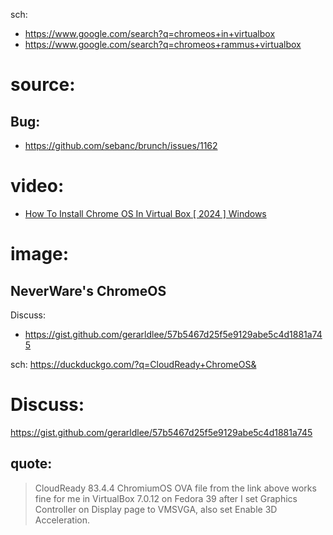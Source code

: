 sch:
- https://www.google.com/search?q=chromeos+in+virtualbox
- https://www.google.com/search?q=chromeos+rammus+virtualbox

# source:

## Bug:
- https://github.com/sebanc/brunch/issues/1162

# video:
- [How To Install Chrome OS In Virtual Box [ 2024 ] Windows](https://youtu.be/fdmDhb_OCDI)

# image:
## NeverWare's ChromeOS
Discuss:
- https://gist.github.com/gerarldlee/57b5467d25f5e9129abe5c4d1881a745

sch: https://duckduckgo.com/?q=CloudReady+ChromeOS&

# Discuss:
https://gist.github.com/gerarldlee/57b5467d25f5e9129abe5c4d1881a745

## quote:
>CloudReady 83.4.4 ChromiumOS OVA file from the link above works fine for me in VirtualBox 7.0.12 on Fedora 39 after I set Graphics Controller on Display page to VMSVGA, also set Enable 3D Acceleration.
